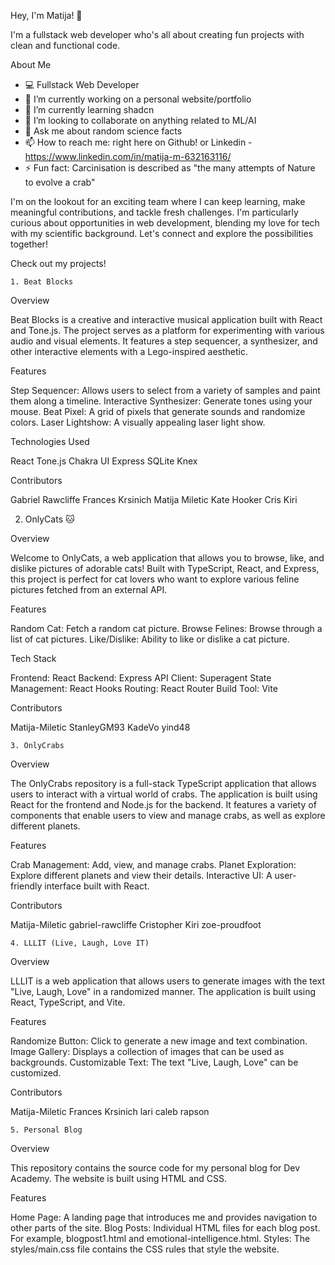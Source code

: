 Hey, I'm Matija! 🌟   

I'm a fullstack web developer who's all about creating fun projects with clean and functional code.   


About Me   

- 💻 Fullstack Web Developer
- 🔭 I’m currently working on a personal website/portfolio
- 🌱 I’m currently learning shadcn
- 👯 I’m looking to collaborate on anything related to ML/AI
- 💬 Ask me about random science facts
- 📫 How to reach me: right here on Github! or Linkedin - https://www.linkedin.com/in/matija-m-632163116/
- ⚡ Fun fact: Carcinisation is described as "the many attempts of Nature to evolve a crab"
   

I'm on the lookout for an exciting team where I can keep learning, make meaningful contributions, and tackle fresh challenges. I'm particularly curious about opportunities in web development, blending my love for tech with my scientific background. Let's connect and explore the possibilities together!
   

Check out my projects!


    1. Beat Blocks

Overview

Beat Blocks is a creative and interactive musical application built with React and Tone.js. The project serves as a platform for experimenting with various audio and visual elements. It features a step sequencer, a synthesizer, and other interactive elements with a Lego-inspired aesthetic.

Features

Step Sequencer: Allows users to select from a variety of samples and paint them along a timeline.
Interactive Synthesizer: Generate tones using your mouse.
Beat Pixel: A grid of pixels that generate sounds and randomize colors.
Laser Lightshow: A visually appealing laser light show.

Technologies Used

React
Tone.js
Chakra UI
Express
SQLite
Knex

Contributors

Gabriel Rawcliffe
Frances Krsinich
Matija Miletic
Kate Hooker
Cris Kiri

   2. OnlyCats 🐱

Overview

Welcome to OnlyCats, a web application that allows you to browse, like, and dislike pictures of adorable cats! Built with TypeScript, React, and Express, this project is perfect for cat lovers who want to explore various feline pictures fetched from an external API.

Features

Random Cat: Fetch a random cat picture.
Browse Felines: Browse through a list of cat pictures.
Like/Dislike: Ability to like or dislike a cat picture.

Tech Stack

Frontend: React
Backend: Express
API Client: Superagent
State Management: React Hooks
Routing: React Router
Build Tool: Vite

Contributors

 Matija-Miletic
 StanleyGM93
 KadeVo
 yind48 

    3. OnlyCrabs

Overview

The OnlyCrabs repository is a full-stack TypeScript application that allows users to interact with a virtual world of crabs. The application is built using React for the frontend and Node.js for the backend. It features a variety of components that enable users to view and manage crabs, as well as explore different planets.

Features

Crab Management: Add, view, and manage crabs.
Planet Exploration: Explore different planets and view their details.
Interactive UI: A user-friendly interface built with React.

Contributors

 Matija-Miletic
 gabriel-rawcliffe
 Cristopher Kiri
 zoe-proudfoot

    4. LLLIT (Live, Laugh, Love IT)

Overview

LLLIT is a web application that allows users to generate images with the text "Live, Laugh, Love" in a randomized manner. The application is built using React, TypeScript, and Vite.

Features

Randomize Button: Click to generate a new image and text combination.
Image Gallery: Displays a collection of images that can be used as backgrounds.
Customizable Text: The text "Live, Laugh, Love" can be customized.

Contributors

 Matija-Miletic
 Frances Krsinich
 lari
 caleb rapson 

    5. Personal Blog

Overview

This repository contains the source code for my personal blog for Dev Academy. The website is built using HTML and CSS.

Features

Home Page: A landing page that introduces me and provides navigation to other parts of the site.
Blog Posts: Individual HTML files for each blog post. For example, blogpost1.html and emotional-intelligence.html.
Styles: The styles/main.css file contains the CSS rules that style the website.
